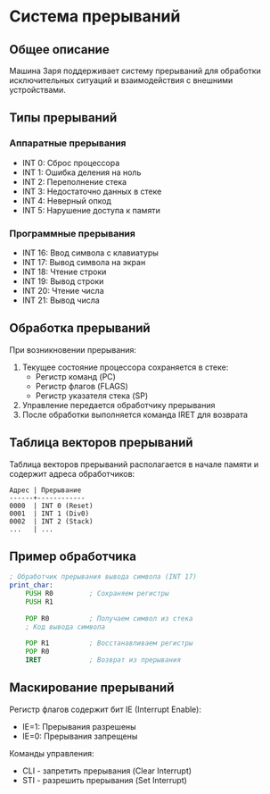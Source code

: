 # Система прерываний

## Общее описание

Машина Заря поддерживает систему прерываний для обработки исключительных ситуаций и взаимодействия с внешними устройствами. 

## Типы прерываний

### Аппаратные прерывания
- INT 0: Сброс процессора
- INT 1: Ошибка деления на ноль
- INT 2: Переполнение стека
- INT 3: Недостаточно данных в стеке
- INT 4: Неверный опкод
- INT 5: Нарушение доступа к памяти

### Программные прерывания
- INT 16: Ввод символа с клавиатуры
- INT 17: Вывод символа на экран
- INT 18: Чтение строки
- INT 19: Вывод строки
- INT 20: Чтение числа
- INT 21: Вывод числа

## Обработка прерываний

При возникновении прерывания:
1. Текущее состояние процессора сохраняется в стеке:
   - Регистр команд (PC)
   - Регистр флагов (FLAGS)
   - Регистр указателя стека (SP)
2. Управление передается обработчику прерывания
3. После обработки выполняется команда IRET для возврата

## Таблица векторов прерываний

Таблица векторов прерываний располагается в начале памяти и содержит адреса обработчиков:

```
Адрес | Прерывание
------+------------
0000  | INT 0 (Reset)
0001  | INT 1 (Div0)
0002  | INT 2 (Stack)
...   | ...
```

## Пример обработчика

```asm
; Обработчик прерывания вывода символа (INT 17)
print_char:
    PUSH R0         ; Сохраняем регистры
    PUSH R1
    
    POP R0          ; Получаем символ из стека
    ; Код вывода символа
    
    POP R1          ; Восстанавливаем регистры
    POP R0
    IRET            ; Возврат из прерывания
```

## Маскирование прерываний

Регистр флагов содержит бит IE (Interrupt Enable):
- IE=1: Прерывания разрешены
- IE=0: Прерывания запрещены

Команды управления:
- CLI - запретить прерывания (Clear Interrupt)
- STI - разрешить прерывания (Set Interrupt) 